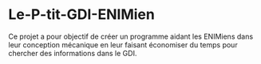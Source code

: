 # Le-P-tit-GDI-ENIMien
Ce projet a pour objectif de créer un programme aidant les ENIMiens dans leur conception mécanique en leur faisant économiser du temps pour chercher des informations dans le GDI.
